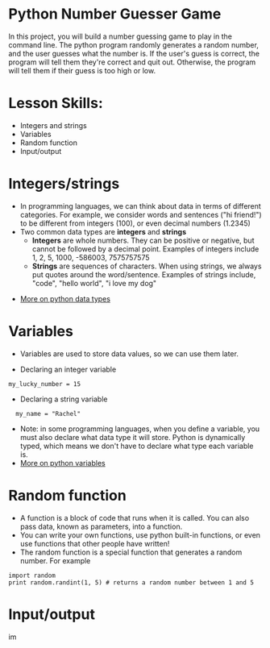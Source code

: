 # Python Number Guesser Game
In this project, you will build a number guessing game to play in the command line. The python program randomly generates a random number, and the user guesses what the number is. If the user's guess is correct, the program will tell them they're correct and quit out. Otherwise, the program will tell them if their guess is too high or low. 

# Lesson Skills:
* Integers and strings
* Variables
* Random function
* Input/output

# Integers/strings
* In programming languages, we can think about data in terms of different categories. For example, we consider words and sentences ("hi friend!") to be different from integers (100), or even decimal numbers (1.2345)
* Two common data types are **integers** and **strings**
  - **Integers** are whole numbers. They can be positive or negative, but cannot be followed by a decimal point. Examples of integers include 1, 2, 5, 1000, -586003, 7575757575
  - **Strings** are sequences of characters. When using strings, we always put quotes around the word/sentence. Examples of strings include, "code", "hello world", "i love my dog"
 - [More on python data types](https://realpython.com/python-data-types/)

# Variables
* Variables are used to store data values, so we can use them later.

* Declaring an integer variable
``` 
my_lucky_number = 15
```

* Declaring a string variable
```
  my_name = "Rachel"
 ```
* Note: in some programming languages, when you define a variable, you must also declare what data type it will store. Python is dynamically typed, which means we don't have to declare what type each variable is.
* [More on python variables](https://realpython.com/python-variables/)

# Random function
* A function is a block of code that runs when it is called. You can also pass data, known as parameters, into a function.
* You can write your own functions, use python built-in functions, or even use functions that other people have written!
* The random function is a special function that generates a random number. For example
```
import random
print random.randint(1, 5) # returns a random number between 1 and 5
```

# Input/output
im
